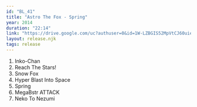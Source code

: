 ```yaml
---
id: "BL_41"
title: "Astro The Fox - Spring"
year: 2014
duration: "22:14"
link: "https://drive.google.com/uc?authuser=0&id=1W-LZBGIS52MpVtCJ60uieLY23ttcuIms&export=download"
layout: release.njk
tags: release
---
```


01. Inko-Chan
02. Reach The Stars!
03. Snow Fox
04. Hyper Blast Into Space
05. Spring
06. MegaBstr ATTACK
07. Neko To Nezumi
